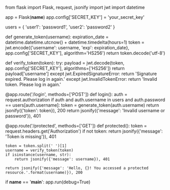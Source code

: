 from flask import Flask, request, jsonify
import jwt
import datetime

app = Flask(__name__)
app.config['SECRET_KEY'] = 'your_secret_key'

users = {
    'user1': 'password1',
    'user2': 'password2'
}

def generate_token(username):
    expiration_date = datetime.datetime.utcnow() + datetime.timedelta(hours=1)
    token = jwt.encode({'username': username, 'exp': expiration_date}, app.config['SECRET_KEY'], algorithm='HS256')
    return token.decode('utf-8')

def verify_token(token):
    try:
        payload = jwt.decode(token, app.config['SECRET_KEY'], algorithms=['HS256'])
        return payload['username']
    except jwt.ExpiredSignatureError:
        return 'Signature expired. Please log in again.'
    except jwt.InvalidTokenError:
        return 'Invalid token. Please log in again.'

@app.route('/login', methods=['POST'])
def login():
    auth = request.authorization
    if auth and auth.username in users and auth.password == users[auth.username]:
        token = generate_token(auth.username)
        return jsonify({'token': token}), 200
    return jsonify({'message': 'Invalid username or password'}), 401

@app.route('/protected', methods=['GET'])
def protected():
    token = request.headers.get('Authorization')
    if not token:
        return jsonify({'message': 'Token is missing'}), 401

    token = token.split(' ')[1]
    username = verify_token(token)
    if isinstance(username, str):
        return jsonify({'message': username}), 401

    return jsonify({'message': 'Hello, {}! You accessed a protected resource.'.format(username)}), 200

if __name__ == '__main__':
    app.run(debug=True)

